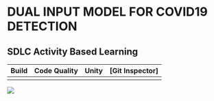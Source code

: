 # DUAL INPUT MODEL FOR COVID19 DETECTION

## SDLC Activity Based Learning

Build | Code Quality | Unity | [Git Inspector]
------ | ------------ | ------ | -------------------------------------
| | |

![](https://app.codacy.com/gh/ShivaniSharma11/ShivaniProject/dashboard?branch=master) 
